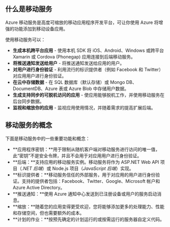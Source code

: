 ﻿## <a name="what-is"></a>什么是移动服务

Azure 移动服务是高度可缩放的移动应用程序开发平台，可让你使用 Azure 将增强的功能添加到移动设备应用。

使用移动服务可以：

+ **生成本机跨平台应用** - 使用本机 SDK 将 iOS、Android、Windows 或跨平台 Xamarin 或 Cordova (Phonegap) 应用连接到后端移动服务。  
+ **将推送通知发送给用户** - 将推送通知发送给应用的用户。
+ **对用户进行身份验证** - 利用流行的标识提供者（例如 Facebook 和 Twitter）对应用用户进行身份验证。
+ **在云中存储数据** - 在 SQL 数据库（默认存储）或 Mongo DB、DocumentDB、Azure 表或 Azure Blob 中存储用户数据。 
+ **生成支持同步的可脱机访问的应用** - 使应用能够脱机工作，并使用移动服务在后台同步数据。
+ **监视和缩放你的应用** - 监视应用使用情况，并随着需求的提高扩展后端。 

## <a name="concepts"></a>移动服务的概念

下面是移动服务中的一些重要功能和概念：

+ **应用程序密钥：**用于限制从随机客户端对移动服务进行访问的唯一值，此“密钥”不是安全令牌，并且不会用于对应用用户进行身份验证。    
+ **后端：**支持应用的移动服务实例。移动服务将作为 ASP.NET Web API 项目（*.NET 后端*）或 Node.js 项目（*JavaScript 后端*）实现。
+ **标识提供者：**移动服务信任的外部服务，用于对应用的用户进行身份验证。支持的提供者包括：Facebook、Twitter、Google、Microsoft 帐户和 Azure Active Directory。 
+ **推送通知：**使用 Azure 通知中心发送到已注册设备或用户的服务启动消息。
+ **缩放：**随着您的应用变得更受欢迎，您将能够添加更多的处理能力、性能和存储空间，但也需要额外的成本。
+ **计划的作业：**按预先确定的计划运行的或按需运行的服务器自定义代码。

<!---HONumber=71-->